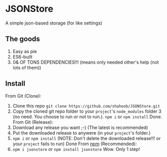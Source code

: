 # JSONStore
 A simple json-based storage (for like settings)

 ## The goods
 1. Easy as pie
 2. ES6-built
 3. 0& OF TONS DEPENDENCIES!!! (means only needed other's help (not lots of them))

 ## Install
 From Git (Clone):
 1. Clone this repo `git clone https://github.com/shahoob/JSONStore.git`
 2. Copy the cloned git repo folder to your `project`'s `node_modules` folder
 3 (no need. You choose to run or not to run.). `npm i` or `npm install`
 Done.
 From Git (Release):
 1. Download any release you want ;-) (The latest is recommended)
 2. Put the downloaded release to anywere (in your `project`'s folder.)
 3. `npm i` or `npm install` (NOTE: Don't delete the downloaded release!!! or your `project` fails to run)
 Done
 From [npm](https://npmjs.com) (Recommended):
 1. `npm i jsonstore` or `npm install jsonstore`
 Wow. Only 1 step!
